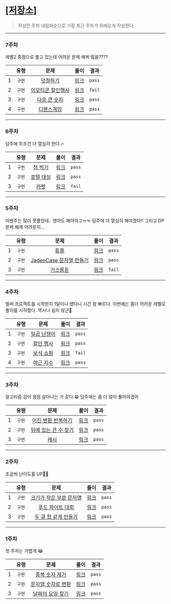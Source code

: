 # [[저장소]](https://github.com/깃허브아이디/레포주소)
> 작성은 주차 내림차순으로 가장 최근 주차가 위에오게 작성한다.

---
### 7주차

레벨2 중점으로 풀고 있는데 어려운 문제 왜케 많음????

| |  유형 | 문제 |  <div style="width:30">풀이</div> | 결과 |
| --- |:---:|:---:|:---:|:---:|
| 1 | `구현` | [덧칠하기](https://school.programmers.co.kr/learn/courses/30/lessons/161989) | [링크](https://github.com/WonHyeongCho/Free-But-Steedy-Algorithm/blob/main/WonHyeongCho/Week_7_1.java) | `pass` |  
| 2 | `구현` | [이모티콘 할인행사](https://school.programmers.co.kr/learn/courses/30/lessons/150368) | [링크](https://github.com/WonHyeongCho/Free-But-Steedy-Algorithm/blob/main/WonHyeongCho/Week_7_2.java) | `fail` |
| 3 | `구현` | [다음 큰 숫자](https://school.programmers.co.kr/learn/courses/30/lessons/12911) | [링크](https://github.com/WonHyeongCho/Free-But-Steedy-Algorithm/blob/main/WonHyeongCho/Week_7_3.java) | `pass` |
| 4 | `구현` | [디펜스게임](https://school.programmers.co.kr/learn/courses/30/lessons/142085) | [링크](https://github.com/WonHyeongCho/Free-But-Steedy-Algorithm/blob/main/WonHyeongCho/Week_7_4.java) | `pass` |


---
### 6주차

담주에 무조건 더 열심히 한다.🔥

| |  유형 | 문제 |  <div style="width:30">풀이</div> | 결과 |
| --- |:---:|:---:|:---:|:---:|
| 1 | `구현` | [점 찍기](https://school.programmers.co.kr/learn/courses/30/lessons/140107) | [링크](https://github.com/WonHyeongCho/Free-But-Steedy-Algorithm/blob/main/WonHyeongCho/Week_6_1.java) | `pass` |  
| 2 | `구현` | [호텔 대실](https://school.programmers.co.kr/learn/courses/30/lessons/155651) | [링크](https://github.com/WonHyeongCho/Free-But-Steedy-Algorithm/blob/main/WonHyeongCho/Week_6_2.java) | `pass` |
| 3 | `구현` | [카펫](https://programmers.co.kr/learn/courses/30/lessons/42842) | [링크](https://github.com/WonHyeongCho/Free-But-Steedy-Algorithm/blob/main/WonHyeongCho/Week_6_3.java) | `fail` |


---
### 5주차

이번주는 많이 못풀었네.. 영어도 해야하고ㅠㅠ
담주에 더 열심히 해야겠다!!
그리고 DP 문제 왜케 어려운지...

| |  유형 | 문제 |  <div style="width:30">풀이</div> | 결과 |
| --- |:---:|:---:|:---:|:---:|
| 1 | `구현` | [튜플](https://school.programmers.co.kr/learn/courses/30/lessons/64065) | [링크](https://github.com/WonHyeongCho/Free-But-Steedy-Algorithm/blob/main/WonHyeongCho/Week_5_1.java) | `pass` |  
| 2 | `구현` | [JadenCase 문자열 만들기](https://school.programmers.co.kr/learn/courses/30/lessons/12951) | [링크](https://github.com/WonHyeongCho/Free-But-Steedy-Algorithm/blob/main/WonHyeongCho/Week_5_2.java) | `pass` |
| 3 | `구현` | [거스름돈](https://school.programmers.co.kr/learn/courses/30/lessons/12907) | [링크](https://github.com/WonHyeongCho/Free-But-Steedy-Algorithm/blob/main/WonHyeongCho/Week_5_3.java) | `fail` |


---
### 4주차

벌써 프로젝트를 시작한지 1달이나 됐다니 시간 참 빠르다.
이번에는 좀더 어려운 레벨로 풀이를 시작했다.
역시나 쉽지 않군🥲

| |  유형 | 문제 |  <div style="width:30">풀이</div> | 결과 |
| --- |:---:|:---:|:---:|:---:|
| 1 | `구현` | [일곱 난쟁이](https://www.acmicpc.net/problem/2309) | [링크](https://github.com/WonHyeongCho/Free-But-Steedy-Algorithm/blob/main/WonHyeongCho/Week_4_1.java) | `pass` |  
| 2 | `구현` | [할인 행사](https://school.programmers.co.kr/learn/courses/30/lessons/131127) | [링크](https://github.com/WonHyeongCho/Free-But-Steedy-Algorithm/blob/main/WonHyeongCho/Week_4_2.java) | `pass` |
| 3 | `구현` | [보석 쇼핑](https://school.programmers.co.kr/learn/courses/30/lessons/67258) | [링크](https://github.com/WonHyeongCho/Free-But-Steedy-Algorithm/blob/main/WonHyeongCho/Week_4_3.java) | `fail` |
| 4 | `구현` | [야근 지수](https://school.programmers.co.kr/learn/courses/30/lessons/12927) | [링크](https://github.com/WonHyeongCho/Free-But-Steedy-Algorithm/blob/main/WonHyeongCho/Week_4_4.java) | `pass` |

---
### 3주차

알고리즘 감이 점점 살아나는 거 같다.😁
담주에는 좀 더 많이 풀어야겠어

| |  유형 | 문제 |  <div style="width:30">풀이</div> | 결과 |
| --- |:---:|:---:|:---:|:---:|
| 1 | `구현` | [이진 변환 반복하기](https://school.programmers.co.kr/learn/courses/30/lessons/70129) | [링크](https://github.com/WonHyeongCho/Free-But-Steedy-Algorithm/blob/main/WonHyeongCho/Week_3_1.java) | `pass` |  
| 2 | `구현` | [뒤에 있는 큰 수 찾기](https://school.programmers.co.kr/learn/courses/30/lessons/154539) | [링크](https://github.com/WonHyeongCho/Free-But-Steedy-Algorithm/blob/main/WonHyeongCho/Week_3_2.java) | `pass` |
| 3 | `구현` | [캐시](https://school.programmers.co.kr/learn/courses/30/lessons/17680) | [링크](https://github.com/WonHyeongCho/Free-But-Steedy-Algorithm/blob/main/WonHyeongCho/Week_3_3.java) | `pass` |

---
### 2주차

조금씩 난이도를 UP💪🏻

| |  유형 | 문제 |  <div style="width:30">풀이</div> | 결과 |
| --- |:---:|:---:|:---:|:---:|
| 1 | `구현` | [크기가 작은 부분 문자열](https://school.programmers.co.kr/learn/courses/30/lessons/147355) | [링크](https://github.com/WonHyeongCho/Free-But-Steedy-Algorithm/blob/main/WonHyeongCho/Week_2_1.java) | `pass` |  
| 2 | `구현` | [푸드 파이트 대회](https://school.programmers.co.kr/learn/courses/30/lessons/134240) | [링크](https://github.com/WonHyeongCho/Free-But-Steedy-Algorithm/blob/main/WonHyeongCho/Week_2_2.java) | `pass` |
| 3 | `구현` | [두 큐 합 같게 만들기](https://school.programmers.co.kr/learn/courses/30/lessons/118667) | [링크](https://github.com/WonHyeongCho/Free-But-Steedy-Algorithm/blob/main/WonHyeongCho/Week_2_3.java) | `pass` |

---
### 1주차

첫 주차는 가볍게 😂

| |  유형 | 문제 |  <div style="width:30">풀이</div> | 결과 |
| --- |:---:|:---:|:---:|:---:|
| 1 | `구현` | [중복 숫자 제거](https://programmers.co.kr/skill_checks) | [링크](https://github.com/WonHyeongCho/Free-But-Steedy-Algorithm/blob/main/WonHyeongCho/Week_1_1.java) | `pass` |  
| 2 | `구현` | [문자열 숫자로 변환](https://programmers.co.kr/skill_checks) | [링크](https://github.com/WonHyeongCho/Free-But-Steedy-Algorithm/blob/main/WonHyeongCho/Week_1_2.java) | `pass` |
| 3 | `구현` | [날짜의 요일 찾기](https://programmers.co.kr/skill_checks) | [링크](https://github.com/WonHyeongCho/Free-But-Steedy-Algorithm/blob/main/WonHyeongCho/Week_1_3.java) | `pass` |